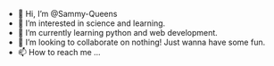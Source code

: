 - 👋 Hi, I’m @Sammy-Queens
- 👀 I’m interested in science and learning.
- 🌱 I’m currently learning python and web development.
- 💞️ I’m looking to collaborate on nothing! Just wanna have some fun.
- 📫 How to reach me ...

<!---
Sammy-Queens/Sammy-Queens is a ✨ special ✨ repository because its `README.md` (this file) appears on your GitHub profile.
You can click the Preview link to take a look at your changes.
--->
